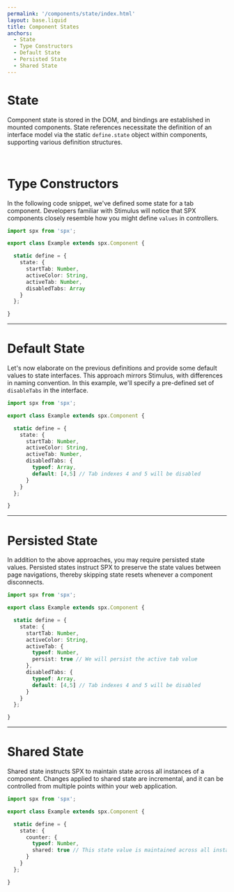 ```yaml
---
permalink: '/components/state/index.html'
layout: base.liquid
title: Component States
anchors:
  - State
  - Type Constructors
  - Default State
  - Persisted State
  - Shared State
---
```


# State

Component state is stored in the DOM, and bindings are established in mounted components. State references necessitate the definition of an interface model via the static `define.state` object within components, supporting various definition structures.

<br>

# Type Constructors

In the following code snippet, we've defined some state for a tab component. Developers familiar with Stimulus will notice that SPX components closely resemble how you might define `values` in controllers.

<!-- prettier-ignore -->
```ts
import spx from 'spx';

export class Example extends spx.Component {

  static define = {
    state: {
      startTab: Number,
      activeColor: String,
      activeTab: Number,
      disabledTabs: Array
    }
  };

}
```

---

# Default State

Let's now elaborate on the previous definitions and provide some default values to state interfaces. This approach mirrors Stimulus, with differences in naming convention. In this example, we'll specify a pre-defined set of `disableTabs` in the interface.

<!-- prettier-ignore -->
```ts
import spx from 'spx';

export class Example extends spx.Component {

  static define = {
    state: {
      startTab: Number,
      activeColor: String,
      activeTab: Number,
      disabledTabs: {
        typeof: Array,
        default: [4,5] // Tab indexes 4 and 5 will be disabled
      }
    }
  };

}
```

---

# Persisted State

In addition to the above approaches, you may require persisted state values. Persisted states instruct SPX to preserve the state values between page navigations, thereby skipping state resets whenever a component disconnects.

<!-- prettier-ignore -->
```ts
import spx from 'spx';

export class Example extends spx.Component {

  static define = {
    state: {
      startTab: Number,
      activeColor: String,
      activeTab: {
        typeof: Number,
        persist: true // We will persist the active tab value
      },
      disabledTabs: {
        typeof: Array,
        default: [4,5] // Tab indexes 4 and 5 will be disabled
      }
    }
  };

}
```

---

# Shared State

Shared state instructs SPX to maintain state across all instances of a component. Changes applied to shared state are incremental, and it can be controlled from multiple points within your web application.

<!-- prettier-ignore -->
```ts
import spx from 'spx';

export class Example extends spx.Component {

  static define = {
    state: {
      counter: {
        typeof: Number,
        shared: true // This state value is maintained across all instances
      }
    }
  };

}
```
